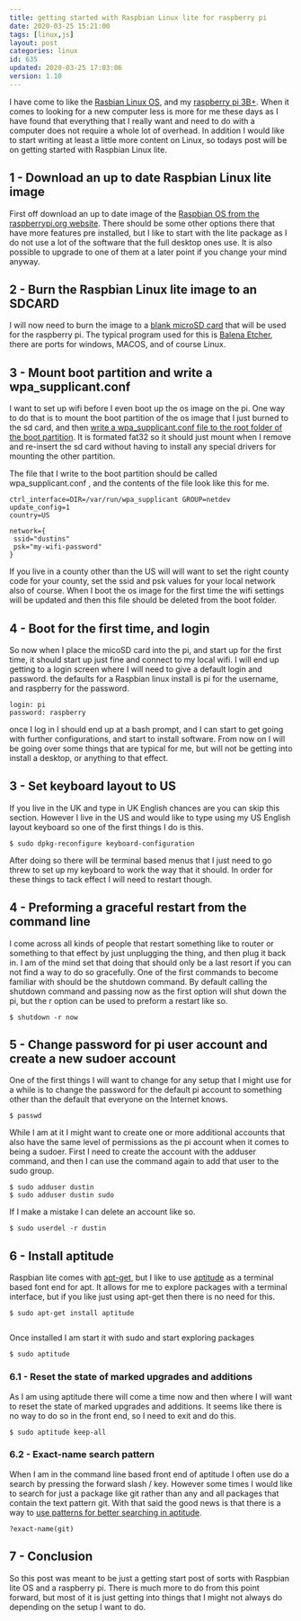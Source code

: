 ```yaml
---
title: getting started with Raspbian Linux lite for raspberry pi
date: 2020-03-25 15:21:00
tags: [linux,js]
layout: post
categories: linux
id: 635
updated: 2020-03-25 17:03:06
version: 1.10
---
```


I have come to like the [Rasbian Linux OS](https://en.wikipedia.org/wiki/Raspbian), and my [raspberry pi 3B+](https://en.wikipedia.org/wiki/Raspberry_Pi). When it comes to looking for a new computer less is more for me these days as I have found that everything that I really want and need to do with a computer does not require a whole lot of overhead. In addition I would like to start writing at least a little more content on Linux, so todays post will be on getting started with Raspbian Linux lite.

<!-- more -->

## 1 - Download an up to date Raspbian Linux lite image

First off download an up to date image of the [Raspbian OS from the raspberrypi.org website](https://www.raspberrypi.org/downloads/raspbian/). There should be some other options there that have more features pre installed, but I like to start with the lite package as I do not use a lot of the software that the full desktop ones use. It is also possible to upgrade to one of them at a later point if you change your mind anyway.

## 2 - Burn the Raspbian Linux lite image to an SDCARD

I will now need to burn the image to a [blank microSD card](https://en.wikipedia.org/wiki/SD_card#Physical_size) that will be used for the raspberry pi. The typical program used for this is [Balena Etcher](https://www.balena.io/etcher/), there are ports for windows, MACOS, and of course Linux.

## 3 - Mount boot partition and write a wpa_supplicant.conf

I want to set up wifi before I even boot up the os image on the pi. One way to do that is to mount the boot partition of the os image that I just burned to the sd card, and then [write a wpa_supplicant.conf file to the root folder of the boot partition](https://www.raspberrypi.org/documentation/configuration/wireless/headless.md). It is formated fat32 so it should just mount when I remove and re-insert the sd card without having to install any special drivers for mounting the other partition.

The file that I write to the boot partition should be called wpa_supplicant.conf , and the contents of the file look like this for me.

```
ctrl_interface=DIR=/var/run/wpa_supplicant GROUP=netdev
update_config=1
country=US

network={
 ssid="dustins"
 psk="my-wifi-password"
}
```

If you live in a county other than the US will will want to set the right county code for your county, set the ssid and psk values for your local network also of course. When I boot the os image for the first time the wifi settings will be updated and then this file should be deleted from the boot folder.

## 4 - Boot for the first time, and login

So now when I place the micoSD card into the pi, and start up for the first time, it should start up just fine and connect to my local wifi. I will end up getting to a login screen where I will need to give a default login and password. the defaults for a Raspbian linux install is pi for the username, and raspberry for the password.

```
login: pi
password: raspberry
```

once I log in I should end up at a bash prompt, and I can start to get going with further configurations, and start to install software. From now on I will be going over some things that are typical for me, but will not be getting into install a desktop, or anything to that effect.

## 3 - Set keyboard layout to US

If you live in the UK and type in UK English chances are you can skip this section. However I live in the US and would like to type using my US English layout keyboard so one of the first things I do is this.

```
$ sudo dpkg-reconfigure keyboard-configuration
```

After doing so there will be terminal based menus that I just need to go threw to set up my keyboard to work the way that it should. In order for these things to tack effect I will need to restart though.

## 4 - Preforming a graceful restart from the command line

I come across all kinds of people that restart something like to router or something to that effect by just unplugging the thing, and then plug it back in. I am of the mind set that doing that should only be a last resort if you can not find a way to do so gracefully. One of the first commands to become familiar with should be the shutdown command. By default calling the shutdown command and passing now as the first option will shut down the pi, but the r option can be used to preform a restart like so.

```
$ shutdown -r now
```

## 5 - Change password for pi user account and create a new sudoer account

One of the first things I will want to change for any setup that I might use for a while is to change the password for the default pi account to something other than the default that everyone on the Internet knows.

```
$ passwd
```

While I am at it I might want to create one or more additional accounts that also have the same level of permissions as the pi account when it comes to being a sudoer. First I need to create the account with the adduser command, and then I can use the command again to add that user to the sudo group.

```
$ sudo adduser dustin
$ sudo adduser dustin sudo
```

If I make a mistake I can delete an account like so.

```
$ sudo userdel -r dustin
```

## 6 - Install aptitude

Raspbian lite comes with [apt-get](https://wiki.debian.org/apt-get), but I like to use [aptitude](https://wiki.debian.org/Aptitude) as a terminal based font end for apt. It allows for me to explore packages with a terminal interface, but if you like just using apt-get then there is no need for this.

```
$ sudo apt-get install aptitude


```

Once installed I am start it with sudo and start exploring packages

```
$ sudo aptitude
```

### 6.1 - Reset the state of marked upgrades and additions

As I am using aptitude there will come a time now and then where I will want to reset the state of marked upgrades and additions. It seems like there is no way to do so in the front end, so I need to exit and do this.

```
$ sudo aptitude keep-all
```

### 6.2 - Exact-name search pattern

When I am in the command line based front end of aptitude I often use do a search by pressing the forward slash \/ key. However some times I would like to search for just a package like git rather than any and all packages that contain the text pattern git. With that said the good news is that there is a way to [use patterns for better searching in aptitude](https://www.debian.org/doc/manuals/aptitude/ch02s04s05.en.html).

```
?exact-name(git)
```

## 7 - Conclusion

So this post was meant to be just a getting start post of sorts with Raspbian lite OS and a raspberry pi. There is much more to do from this point forward, but most of it is just getting into things that I might not always do depending on the setup I want to do.